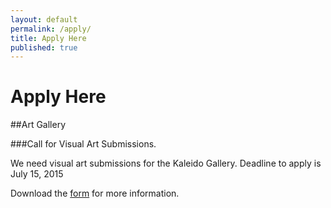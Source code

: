 ```yaml
---
layout: default
permalink: /apply/
title: Apply Here
published: true
---
```



# Apply Here

##Art Gallery

###Call for Visual Art Submissions.

We need visual art submissions for the Kaleido Gallery. 
Deadline to apply is July 15, 2015

Download the [form](https://www.dropbox.com/s/8wt4u75zv1fd2x0/2015-ArtGallery.pdf?dl=0) for more information. 


